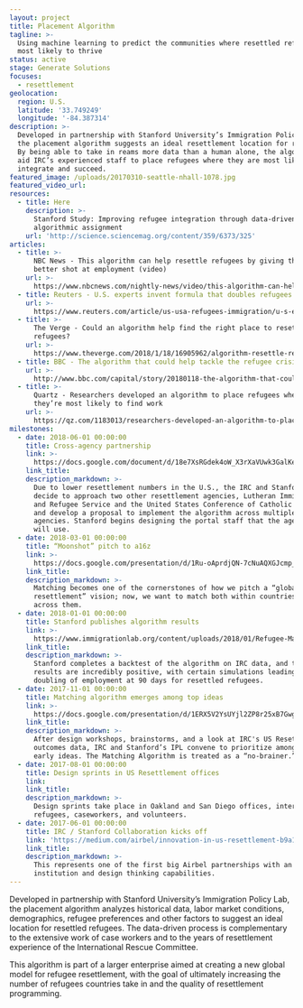 ```yaml
---
layout: project
title: Placement Algorithm
tagline: >-
  Using machine learning to predict the communities where resettled refugees are
  most likely to thrive
status: active
stage: Generate Solutions
focuses:
  - resettlement
geolocation:
  region: U.S.
  latitude: '33.749249'
  longitude: '-84.387314'
description: >-
  Developed in partnership with Stanford University’s Immigration Policy Lab,
  the placement algorithm suggests an ideal resettlement location for refugees.
  By being able to take in reams more data than a human alone, the algorithm can
  aid IRC’s experienced staff to place refugees where they are most likely to
  integrate and succeed.
featured_image: /uploads/20170310-seattle-nhall-1078.jpg
featured_video_url:
resources:
  - title: Here
    description: >-
      Stanford Study: Improving refugee integration through data-driven
      algorithmic assignment
    url: 'http://science.sciencemag.org/content/359/6373/325'
articles:
  - title: >-
      NBC News - This algorithm can help resettle refugees by giving them a
      better shot at employment (video)
    url: >-
      https://www.nbcnews.com/nightly-news/video/this-algorithm-can-help-resettle-refugees-by-giving-them-a-better-shot-at-employment-1219005507960?v=railb&
  - title: Reuters - U.S. experts invent formula that doubles refugees' job chances
    url: >-
      https://www.reuters.com/article/us-usa-refugees-immigration/u-s-experts-invent-formula-that-doubles-refugees-job-chances-idUSKBN1F72SE
  - title: >-
      The Verge - Could an algorithm help find the right place to resettle
      refugees?
    url: >-
      https://www.theverge.com/2018/1/18/16905962/algorithm-resettle-refugees-machine-learning-research-employment
  - title: BBC - The algorithm that could help tackle the refugee crisis
    url: >-
      http://www.bbc.com/capital/story/20180118-the-algorithm-that-could-help-tackle-the-refugee-crisis
  - title: >-
      Quartz - Researchers developed an algorithm to place refugees where
      they’re most likely to find work
    url: >-
      https://qz.com/1183013/researchers-developed-an-algorithm-to-place-refugees-where-theyre-most-likely-to-find-work/
milestones:
  - date: 2018-06-01 00:00:00
    title: Cross-agency partnership
    link: >-
      https://docs.google.com/document/d/18e7XsRGdek4oW_X3rXaVUwk3GalKeHA8eydL-c6CmGk/edit?usp=sharing
    link_title:
    description_markdown: >-
      Due to lower resettlement numbers in the U.S., the IRC and Stanford’s IPL
      decide to approach two other resettlement agencies, Lutheran Immigration
      and Refugee Service and the United States Conference of Catholic Bishops,
      and develop a proposal to implement the algorithm across multiple
      agencies. Stanford begins designing the portal staff that the agencies
      will use.
  - date: 2018-03-01 00:00:00
    title: “Moonshot” pitch to a16z
    link: >-
      https://docs.google.com/presentation/d/1Ru-oAprdjQN-7cNuAQXGJcmp_KmjLlRD08m9fi-GEww/edit?usp=sharing
    link_title:
    description_markdown: >-
      Matching becomes one of the cornerstones of how we pitch a “global
      resettlement” vision; now, we want to match both within countries, and
      across them.
  - date: 2018-01-01 00:00:00
    title: Stanford publishes algorithm results
    link: >-
      https://www.immigrationlab.org/content/uploads/2018/01/Refugee-Matching-Brief_IPL.pdf
    link_title:
    description_markdown: >-
      Stanford completes a backtest of the algorithm on IRC data, and the
      results are incredibly positive, with certain simulations leading to a
      doubling of employment at 90 days for resettled refugees.
  - date: 2017-11-01 00:00:00
    title: Matching algorithm emerges among top ideas
    link: >-
      https://docs.google.com/presentation/d/1ERX5V2YsUYjl2ZP8r25xB7GwgdD5HyxaNJogapmBnqY/edit?usp=sharing
    link_title:
    description_markdown: >-
      After design workshops, brainstorms, and a look at IRC's US Resettlement
      outcomes data, IRC and Stanford’s IPL convene to prioritize among the
      early ideas. The Matching Algorithm is treated as a “no-brainer.”
  - date: 2017-08-01 00:00:00
    title: Design sprints in US Resettlement offices
    link:
    link_title:
    description_markdown: >-
      Design sprints take place in Oakland and San Diego offices, interviewing
      refugees, caseworkers, and volunteers.
  - date: 2017-06-01 00:00:00
    title: IRC / Stanford Collaboration kicks off
    link: 'https://medium.com/airbel/innovation-in-us-resettlement-b9a1014406da'
    link_title:
    description_markdown: >-
      This represents one of the first big Airbel partnerships with an academic
      institution and design thinking capabilities.
---
```


Developed in partnership with Stanford University’s Immigration Policy Lab, the placement algorithm analyzes historical data, labor market conditions, demographics, refugee preferences and other factors to suggest an ideal location for resettled refugees. The data-driven process is complementary to the extensive work of case workers and to the years of resettlement experience of the International Rescue Committee.

This algorithm is part of a larger enterprise aimed at creating a new global model for refugee resettlement, with the goal of ultimately increasing the number of refugees countries take in and the quality of resettlement programming.